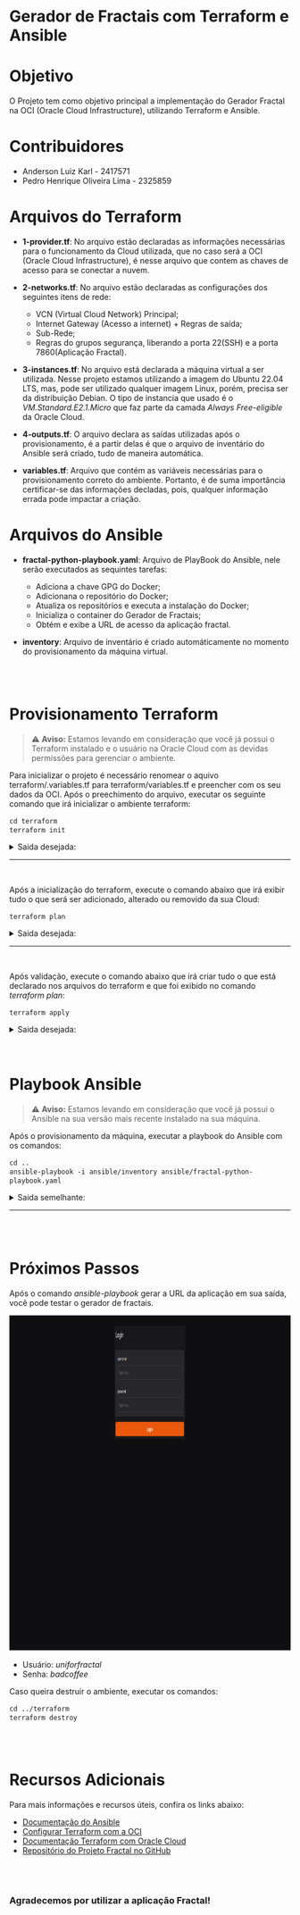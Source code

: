 # Gerador de Fractais com Terraform e Ansible

# Objetivo
O Projeto tem como objetivo principal a implementação do Gerador Fractal na OCI (Oracle Cloud Infrastructure), utilizando Terraform e Ansible.

# Contribuidores
- Anderson Luiz Karl - 2417571
- Pedro Henrique Oliveira Lima - 2325859
 
# Arquivos do Terraform

- **1-provider.tf**: No arquivo estão declaradas as informações necessárias para o funcionamento da Cloud utilizada, que no caso será a OCI (Oracle Cloud Infrastructure), é nesse arquivo que contem as chaves de acesso para se conectar a nuvem.

- **2-networks.tf**: No arquivo estão declaradas as configurações dos seguintes itens de rede:

  - VCN (Virtual Cloud Network) Principal;
  - Internet Gateway (Acesso a internet) + Regras de saída;
  - Sub-Rede;
  - Regras do grupos segurança, liberando a porta 22(SSH) e a porta 7860(Aplicação Fractal). 

- **3-instances.tf**: No arquivo está declarada a máquina virtual a ser utilizada. Nesse projeto estamos utilizando a imagem do Ubuntu 22.04 LTS, mas, pode ser utilizado qualquer imagem Linux, porém, precisa ser da distribuição Debian. O tipo de instancia que usado é o *VM.Standard.E2.1.Micro* que faz parte da camada *Always Free-eligible* da Oracle Cloud.

- **4-outputs.tf**: O arquivo declara as saídas utilizadas após o provisionamento, é a partir delas é que o arquivo de inventário do Ansible será criado, tudo de maneira automática.

- **variables.tf**: Arquivo que contém as variáveis necessárias para o provisionamento correto do ambiente. Portanto, é de suma importância certificar-se das informações decladas, pois, qualquer informação errada pode impactar a criação. 


# Arquivos do Ansible

- **fractal-python-playbook.yaml**: Arquivo de PlayBook do Ansible, nele serão executados as sequintes tarefas:
  
  - Adiciona a chave GPG do Docker;
  - Adicionana o repositório do Docker;
  - Atualiza os repositórios e executa a instalação do Docker;
  - Inicializa o container do Gerador de Fractais;
  - Obtém e exibe a URL de acesso da aplicação fractal.

- **inventory**: Arquivo de inventário é criado automáticamente no momento do provisionamento da máquina virtual.

<br>
<br>

# Provisionamento Terraform

> ⚠️ **Aviso:** Estamos levando em consideração que você já possui o Terraform instalado e o usuário na Oracle Cloud com as devidas permissões para gerenciar o ambiente.

Para inicializar o projeto é necessário renomear o aquivo terraform/.variables.tf para terraform/variables.tf e preencher com os seu dados da OCI. Após o preechimento do arquivo, executar os seguinte comando que irá inicializar o ambiente terraform:

```
cd terraform
terraform init
``` 

<details>
  <summary>Saida desejada:</summary>
  <img src="assets/terraform-init.png" alt="Saida do comando terraform init" width="600" height="300">
</details>

---
<br>

Após a inicialização do terraform, execute o comando abaixo que irá exibir tudo o que será ser adicionado, alterado ou removido da sua Cloud:

```
terraform plan
``` 
<details>
  <summary>Saida desejada:</summary>
  <img src="assets/terraform-plan.png" alt="Saida do comando terraform plan" width="400" height="40">
</details>

---
<br>

Após validação, execute o comando abaixo que irá criar tudo o que está declarado nos arquivos do terraform e que foi exibido no comando *terraform plan*:

```
terraform apply
``` 
<details>
  <summary>Saida desejada:</summary>
  <img src="assets/terraform-apply.png" alt="Saida do comando terraform apply" width="400" height="40">
</details>

<br>
<br>

# Playbook Ansible

> ⚠️ **Aviso:** Estamos levando em consideração que você já possui o Ansible na sua versão mais recente instalado na sua máquina.

Após o provisionamento da máquina, executar a playbook do Ansible com os comandos:

```
cd ..
ansible-playbook -i ansible/inventory ansible/fractal-python-playbook.yaml
``` 

<details>
  <summary>Saida semelhante:</summary>
  <img src="assets/ansible-playbook.png" alt="Saida do comando ansible-playbook" width="1300" height="600">
</details>

---

<br>
<br>

# Próximos Passos

Após o comando *ansible-playbook* gerar a URL da aplicação em sua saída, você pode testar o gerador de fractais.

<img src="assets/fractal-app.png" alt="Aplicação fractal" width="1300" height="600">

- Usuário: *uniforfractal*
- Senha: *badcoffee*

Caso queira destruir o ambiente, executar os comandos:

```
cd ../terraform
terraform destroy
``` 

<br>
<br>

# Recursos Adicionais

Para mais informações e recursos úteis, confira os links abaixo:

- [Documentação do Ansible](https://docs.ansible.com/)
- [Configurar Terraform com a OCI](https://docs.oracle.com/pt-br/iaas/developer-tutorials/tutorials/tf-provider/01-summary.htm)
- [Documentação Terraform com Oracle Cloud](https://registry.terraform.io/providers/oracle/oci/latest/docs)
- [Repositório do Projeto Fractal no GitHub](https://github.com/Artoshk/fractal)

<br>
<br>

### Agradecemos por utilizar a aplicação Fractal!